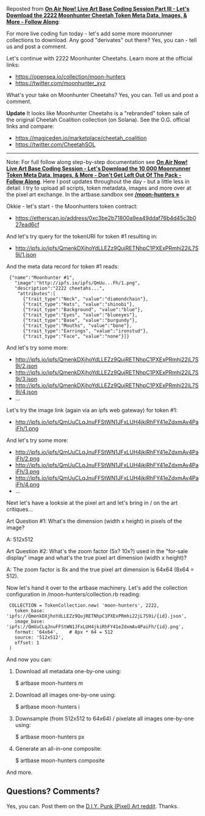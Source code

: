 

Reposted from [**On Air Now! Live Art Base Coding Session Part III - Let's Download the 2222 Moonhunter Cheetah Token Meta Data, Images, & More - Follow Along**](https://old.reddit.com/r/DIYPunkArt/comments/vl0rq2/on_air_now_live_art_base_coding_session_part_iii/):

For more live coding fun today - let's add some more moonrunner collections to download.    Any good "derivates" out there?  Yes, you can - tell us and post a comment.

  Let's continue  with 2222 Moonhunter Cheetahs.  Learn more at the official links:

- https://opensea.io/collection/moon-hunters
- https://twitter.com/moonhunter_xyz

What's your take on Moonhunter Cheetahs? Yes, you can. Tell us and post a comment.

**Update**   It looks like Moonhunter Cheetahs is a "rebranded" token sale of the original Cheetah Coalition collection (on Solana).  See the O.G. official links and compare:

- https://magiceden.io/marketplace/cheetah_coalition
- https://twitter.com/CheetahSOL

----

Note:   For full follow along step-by-step documentation see  [**On Air Now! Live Art Base Coding Session - Let's Download the 10 000 Moonrunner Token Meta Data, Images, & More - Don't Get Left Out Of The Pack - Follow Along**](https://old.reddit.com/r/DIYPunkArt/comments/vkz1fx/on_air_now_live_art_base_coding_session_lets/). Here  I post updates throughout the day - but a little less in detail.   I try to upload all scripts, token metadata, images and more  over at the  pixel art exchange.  In the artbase.sandbox see [**/moon-hunters »**](https://github.com/pixelartexchange/artbase.sandbox/tree/master/moon-hunters)
 

Okkie - let's start - the Moonhunters token contract:

- https://etherscan.io/address/0xc3be2b71800a9ea49ddaf76b4d45c3b027ead6cf

And let's try query for the tokenURI for token #1 resulting in:

- http://ipfs.io/ipfs/QmenkDXjhoYdLLEZz9QujRETNhpC1PXExPRmhi22jL7S9i/1.json

And the meta data record for token #1 reads:

     {"name":"Moonhunter #1",
       "image":"http://ipfs.io/ipfs/QmUu...Fh/1.png",
       "description":"2222 cheetahs...",
        "attributes":[
          {"trait_type":"Neck", "value":"diamondchain"},
          {"trait_type":"Hats", "value":"shinobi"},
          {"trait_type":"Background", "value":"blue"},
          {"trait_type":"Eyes", "value":"blueeyes"},
          {"trait_type":"Base", "value":"burgundy"},
          {"trait_type":"Mouths", "value":"bone"},
          {"trait_type":"Earrings", "value":"ironstud"},
          {"trait_type":"Face", "value":"none"}]}

And let's try some more:

- http://ipfs.io/ipfs/QmenkDXjhoYdLLEZz9QujRETNhpC1PXExPRmhi22jL7S9i/2.json
- http://ipfs.io/ipfs/QmenkDXjhoYdLLEZz9QujRETNhpC1PXExPRmhi22jL7S9i/3.json
- http://ipfs.io/ipfs/QmenkDXjhoYdLLEZz9QujRETNhpC1PXExPRmhi22jL7S9i/4.json
- ...

Let's try the image link (again via an ipfs web gateway) for token #1:

- http://ipfs.io/ipfs/QmUuCLqJnuFFStWN1JFxLUH4jkiRhFY41eZdxmAv4PaiFh/1.png 

And let's try some more:

- http://ipfs.io/ipfs/QmUuCLqJnuFFStWN1JFxLUH4jkiRhFY41eZdxmAv4PaiFh/2.png
- http://ipfs.io/ipfs/QmUuCLqJnuFFStWN1JFxLUH4jkiRhFY41eZdxmAv4PaiFh/3.png
- http://ipfs.io/ipfs/QmUuCLqJnuFFStWN1JFxLUH4jkiRhFY41eZdxmAv4PaiFh/4.png
- ...

Next let's have a looksie at the pixel art and let's bring in / on the art critiques...

Art Question #1: What's the dimension (width x height) in pixels of the image?

A: 512x512

Art Question #2: What's the zoom factor (5x? 10x?) used in the "for-sale display" image and what's the true pixel art dimension (width x height)?

A: The zoom factor is 8x and the true pixel art dimension is 64x64 (8x64 = 512).

Now let's hand it over to the artbase machinery. Let's add the collection configuration in /moon-hunters/collection.rb reading:

     COLLECTION = TokenCollection.new( 'moon-hunters', 2222,
       token_base: 'ipfs://QmenkDXjhoYdLLEZz9QujRETNhpC1PXExPRmhi22jL7S9i/{id}.json',
       image_base: 'ipfs://QmUuCLqJnuFFStWN1JFxLUH4jkiRhFY41eZdxmAv4PaiFh/{id}.png',
       format: '64x64',    # 8px * 64 = 512
       source: '512x512',
       offset: 1
     )


And now you can:

1) Download all metadata one-by-one using:

      $ artbase moon-hunters m

2) Download all images one-by-one using:

      $ artbase moon-hunters i

3) Downsample (from 512x512 to 64x64) / pixelate all images one-by-one using:

      $ artbase moon-hunters px

4) Generate an all-in-one composite:

      $ artbase moon-hunters composite

And more.







## Questions? Comments?

Yes, you can. Post them on the [D.I.Y. Punk (Pixel) Art reddit](https://old.reddit.com/r/DIYPunkArt). Thanks.





